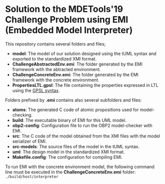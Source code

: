 # Solution to the MDETools'19 Challenge Problem using EMI (Embedded Model Interpreter)

This repository contains several folders and files;
* **model**: The model of our solution designed using the tUML syntax and exported to the standardized XMI format.
* **ChallengeAbstractedEnv.emi**: The folder generated by the EMI framework with the abtracted environment.
* **ChallengeConcreteEnv.emi**: The folder generated by the EMI framework with the concrete environment.
* **PropertiesLTL.gpsl**: The file containing the properties expressed in LTL using the [GPSL syntax](https://plug-obp.github.io/properties/2019/05/09/buchi/).

Folders prefixed by **.emi** contains also several subfolders and files:
* **atoms**: The generated C code of atomic propositions used for model-checking.
* **build**: The executable binary of EMI for this UML model.
* **obp2-config**: Configuration file to run the OBP2 model-checker with EMI.
* **src**: The C code of the model obtained from the XMI files with the model serializer of EMI.
* **src-models**: The source files of the model in the tUML syntax.
* **uml**: The design model in the standardized XMI format.
* **Makefile.config**: The configuration for compiling EMI.

To run EMI with the concrete environment model, the following command line must be executed in the **ChallengeConcreteEnv.emi** folder:
```./build/host/interpreter```
